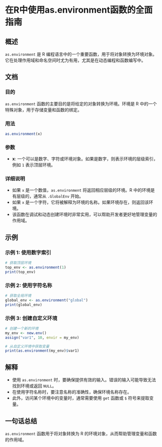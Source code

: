<!--
Meta Description: # 在R中使用as.environment函数的全面指南 ## 概述 `as.environment` 是 R 编程语言中的一个重要函数，用于将对象转换为环境对象。它在处理作用域和命名空间时尤为有用，尤其是在动态编程和函数编写中。 ## 文档 ### 目的 `as.environment` 函数的主...
Meta Keywords: environment, print, my_env, top_env, global_env
-->

# 在R中使用as.environment函数的全面指南

## 概述
`as.environment` 是 R 编程语言中的一个重要函数，用于将对象转换为环境对象。它在处理作用域和命名空间时尤为有用，尤其是在动态编程和函数编写中。

## 文档
### 目的
`as.environment` 函数的主要目的是将给定的对象转换为环境。环境是 R 中的一个特殊对象，用于存储变量和函数的绑定。

### 用法
```R
as.environment(x)
```

### 参数
- **x**: 一个可以是数字、字符或环境对象。如果是数字，则表示环境的层级索引，例如 `1` 表示顶层环境。

### 详细说明
- 如果 `x` 是一个数值，`as.environment` 将返回相应层级的环境。R 中的环境是有层级的，通常从 `.GlobalEnv` 开始。
- 如果 `x` 是一个字符，它将被解释为环境的名称。如果环境存在，则返回该环境。
- 该函数在调试和动态创建环境时非常实用，可以帮助开发者更好地管理变量的作用域。

## 示例
### 示例 1: 使用数字索引
```R
# 获取顶层环境
top_env <- as.environment(1)
print(top_env)
```

### 示例 2: 使用字符名称
```R
# 获取全局环境
global_env <- as.environment("global")
print(global_env)
```

### 示例 3: 创建自定义环境
```R
# 创建一个新的环境
my_env <- new.env()
assign("var1", 10, envir = my_env)

# 从自定义环境中获取变量
print(as.environment(my_env)$var1)
```

## 解释
- 使用 `as.environment` 时，要确保提供有效的输入。错误的输入可能导致无法找到环境或返回 `NULL`。
- 在使用字符名称时，要注意名称的准确性，确保环境名称存在。
- 此外，访问某个环境中的变量时，通常需要使用 `get` 函数或 `$` 符号来提取变量。

## 一句话总结
`as.environment` 函数用于将对象转换为 R 的环境对象，从而帮助管理变量和函数的作用域。